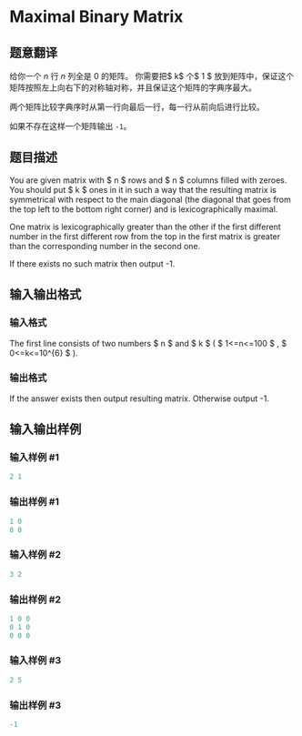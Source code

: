 # Maximal Binary Matrix

## 题意翻译

给你一个 $n$ 行 $n$ 列全是 $0$ 的矩阵。 你需要把$ k$ 个$ 1 $ 放到矩阵中，保证这个矩阵按照左上向右下的对称轴对称，并且保证这个矩阵的字典序最大。

两个矩阵比较字典序时从第一行向最后一行，每一行从前向后进行比较。

如果不存在这样一个矩阵输出 `-1`。

## 题目描述

You are given matrix with $ n $ rows and $ n $ columns filled with zeroes. You should put $ k $ ones in it in such a way that the resulting matrix is symmetrical with respect to the main diagonal (the diagonal that goes from the top left to the bottom right corner) and is lexicographically maximal.

One matrix is lexicographically greater than the other if the first different number in the first different row from the top in the first matrix is greater than the corresponding number in the second one.

If there exists no such matrix then output -1.

## 输入输出格式

### 输入格式

The first line consists of two numbers $ n $ and $ k $ ( $ 1<=n<=100 $ , $ 0<=k<=10^{6} $ ).

### 输出格式

If the answer exists then output resulting matrix. Otherwise output -1.

## 输入输出样例

### 输入样例 #1

```cpp
2 1

```
### 输出样例 #1

```cpp
1 0 
0 0 

```
### 输入样例 #2

```cpp
3 2

```
### 输出样例 #2

```cpp
1 0 0 
0 1 0 
0 0 0 

```
### 输入样例 #3

```cpp
2 5

```
### 输出样例 #3

```cpp
-1

```
